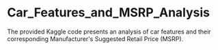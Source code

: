 # Car_Features_and_MSRP_Analysis
The provided Kaggle code presents an analysis of car features and their corresponding Manufacturer's Suggested Retail Price (MSRP). 
